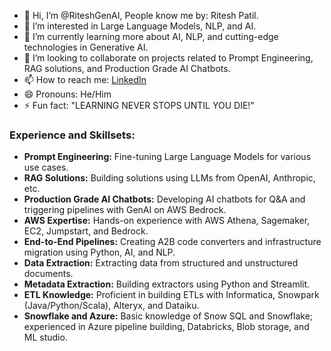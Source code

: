 - 👋 Hi, I’m @RiteshGenAI, People know me by: Ritesh Patil.
- 👀 I’m interested in Large Language Models, NLP, and AI.
- 🌱 I’m currently learning more about AI, NLP, and cutting-edge technologies in Generative AI.
- 💞️ I’m looking to collaborate on projects related to Prompt Engineering, RAG solutions, and Production Grade AI Chatbots.
- 📫 How to reach me: [LinkedIn](https://www.linkedin.com/in/ritesh-patil-39a1031a6/)
- 😄 Pronouns: He/Him
- ⚡ Fun fact: "LEARNING NEVER STOPS UNTIL YOU DIE!"

### Experience and Skillsets:
- **Prompt Engineering:** Fine-tuning Large Language Models for various use cases.
- **RAG Solutions:** Building solutions using LLMs from OpenAI, Anthropic, etc.
- **Production Grade AI Chatbots:** Developing AI chatbots for Q&A and triggering pipelines with GenAI on AWS Bedrock.
- **AWS Expertise:** Hands-on experience with AWS Athena, Sagemaker, EC2, Jumpstart, and Bedrock.
- **End-to-End Pipelines:** Creating A2B code converters and infrastructure migration using Python, AI, and NLP.
- **Data Extraction:** Extracting data from structured and unstructured documents.
- **Metadata Extraction:** Building extractors using Python and Streamlit.
- **ETL Knowledge:** Proficient in building ETLs with Informatica, Snowpark (Java/Python/Scala), Alteryx, and Dataiku.
- **Snowflake and Azure:** Basic knowledge of Snow SQL and Snowflake; experienced in Azure pipeline building, Databricks, Blob storage, and ML studio.

<!---
RiteshGenAI/RiteshGenAI is a ✨ special ✨ repository because its `README.md` (this file) appears on your GitHub profile.
You can click the Preview link to take a look at your changes.
--->

